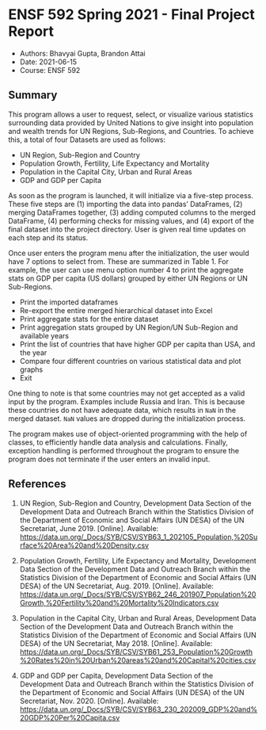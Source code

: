 # ENSF 592 Spring 2021 - Final Project Report

* Authors: Bhavyai Gupta, Brandon Attai
* Date: 2021-06-15
* Course: ENSF 592

## Summary 
This program allows a user to request, select, or visualize various statistics surrounding data provided by United Nations to give insight into population and wealth trends for UN Regions, Sub-Regions, and Countries. To achieve this, a total of four Datasets are used as follows:

* UN Region, Sub-Region and Country
* Population Growth, Fertility, Life Expectancy and Mortality
* Population in the Capital City, Urban and Rural Areas
* GDP and GDP per Capita

As soon as the program is launched, it will initialize via a five-step process. These five steps are (1) importing the data into pandas’ DataFrames, (2) merging DataFrames together, (3) adding computed columns to the merged DataFrame, (4) performing checks for missing values, and (4) export of the final dataset into the project directory. User is given real time updates on each step and its status.

Once user enters the program menu after the initialization, the user would have 7 options to select from. These are summarized in Table 1. For example, the user can use menu option number 4 to print the aggregate stats on GDP per capita (US dollars) grouped by either UN Regions or UN Sub-Regions. 

* Print the imported dataframes
* Re-export the entire merged hierarchical dataset into Excel
* Print aggregate stats for the entire dataset
* Print aggregation stats grouped by UN Region/UN Sub-Region and available years
* Print the list of countries that have higher GDP per capita than USA, and the year
* Compare four different countries on various statistical data and plot graphs
* Exit

One thing to note is that some countries may not get accepted as a valid input by the program. Examples include Russia and Iran. This is because these countries do not have adequate data, which results in `NaN` in the merged dataset. `NaN` values are dropped during the initialization process.

The program makes use of object-oriented programming with the help of classes, to efficiently handle data analysis and calculations. Finally, exception handling is performed throughout the program to ensure the program does not terminate if the user enters an invalid input.


## References
1. UN Region, Sub-Region and Country, Development Data Section of the Development Data and Outreach Branch within the Statistics Division of the Department of Economic and Social Affairs (UN DESA) of the UN Secretariat, June 2019. [Online]. Available:
https://data.un.org/_Docs/SYB/CSV/SYB63_1_202105_Population,%20Surface%20Area%20and%20Density.csv

2. Population Growth, Fertility, Life Expectancy and Mortality, Development Data Section of the Development Data and Outreach Branch within the Statistics Division of the Department of Economic and Social Affairs (UN DESA) of the UN Secretariat, Aug. 2019. [Online]. Available: 
https://data.un.org/_Docs/SYB/CSV/SYB62_246_201907_Population%20Growth,%20Fertility%20and%20Mortality%20Indicators.csv

3. Population in the Capital City, Urban and Rural Areas, Development Data Section of the Development Data and Outreach Branch within the Statistics Division of the Department of Economic and Social Affairs (UN DESA) of the UN Secretariat, May 2018. [Online]. Available:
https://data.un.org/_Docs/SYB/CSV/SYB61_253_Population%20Growth%20Rates%20in%20Urban%20areas%20and%20Capital%20cities.csv

4. GDP and GDP per Capita, Development Data Section of the Development Data and Outreach Branch within the Statistics Division of the Department of Economic and Social Affairs (UN DESA) of the UN Secretariat, Nov. 2020. [Online]. Available:
https://data.un.org/_Docs/SYB/CSV/SYB63_230_202009_GDP%20and%20GDP%20Per%20Capita.csv 




